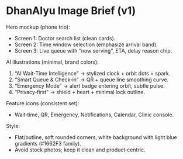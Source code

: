 
DhanAIyu Image Brief (v1)
=========================
Hero mockup (phone trio):
- Screen 1: Doctor search list (clean cards).
- Screen 2: Time window selection (emphasize arrival band).
- Screen 3: Live queue with “now serving”, ETA, delay reason chip.

AI illustrations (minimal, brand colors):
1) “AI Wait‑Time Intelligence” → stylized clock + orbit dots + spark.
2) “Smart Queue & Check‑in” → QR + queue line smoothing curve.
3) “Emergency Mode” → alert badge entering orbit, subtle pulse.
4) “Privacy‑first” → shield + heart + minimal lock outline.

Feature icons (consistent set):
- Wait‑time, QR, Emergency, Notifications, Calendar, Clinic console.

Style:
- Flat/outline, soft rounded corners, white background with light blue gradients (#1662F3 family).
- Avoid stock photos; keep it clean and product‑centric.
